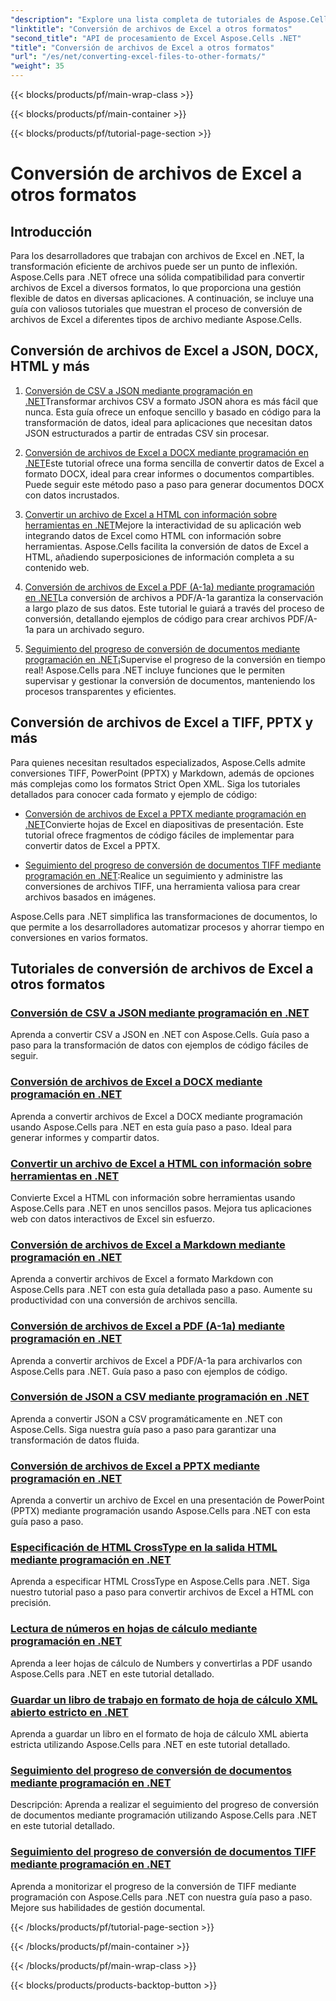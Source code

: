 ```yaml
---
"description": "Explore una lista completa de tutoriales de Aspose.Cells para .NET para convertir archivos de Excel en formatos como JSON, DOCX, HTML, PDF, Markdown y más."
"linktitle": "Conversión de archivos de Excel a otros formatos"
"second_title": "API de procesamiento de Excel Aspose.Cells .NET"
"title": "Conversión de archivos de Excel a otros formatos"
"url": "/es/net/converting-excel-files-to-other-formats/"
"weight": 35
---
```


{{< blocks/products/pf/main-wrap-class >}}

{{< blocks/products/pf/main-container >}}

{{< blocks/products/pf/tutorial-page-section >}}

# Conversión de archivos de Excel a otros formatos

## Introducción

Para los desarrolladores que trabajan con archivos de Excel en .NET, la transformación eficiente de archivos puede ser un punto de inflexión. Aspose.Cells para .NET ofrece una sólida compatibilidad para convertir archivos de Excel a diversos formatos, lo que proporciona una gestión flexible de datos en diversas aplicaciones. A continuación, se incluye una guía con valiosos tutoriales que muestran el proceso de conversión de archivos de Excel a diferentes tipos de archivo mediante Aspose.Cells.

## Conversión de archivos de Excel a JSON, DOCX, HTML y más

1. [Conversión de CSV a JSON mediante programación en .NET](./converting-csv-to-json/)Transformar archivos CSV a formato JSON ahora es más fácil que nunca. Esta guía ofrece un enfoque sencillo y basado en código para la transformación de datos, ideal para aplicaciones que necesitan datos JSON estructurados a partir de entradas CSV sin procesar.

2. [Conversión de archivos de Excel a DOCX mediante programación en .NET](./converting-excel-file-to-docx/)Este tutorial ofrece una forma sencilla de convertir datos de Excel a formato DOCX, ideal para crear informes o documentos compartibles. Puede seguir este método paso a paso para generar documentos DOCX con datos incrustados.

3. [Convertir un archivo de Excel a HTML con información sobre herramientas en .NET](./converting-excel-file-to-html-with-tooltip/)Mejore la interactividad de su aplicación web integrando datos de Excel como HTML con información sobre herramientas. Aspose.Cells facilita la conversión de datos de Excel a HTML, añadiendo superposiciones de información completa a su contenido web.

4. [Conversión de archivos de Excel a PDF (A-1a) mediante programación en .NET](./converting-excel-file-to-pdf-a-1a/)La conversión de archivos a PDF/A-1a garantiza la conservación a largo plazo de sus datos. Este tutorial le guiará a través del proceso de conversión, detallando ejemplos de código para crear archivos PDF/A-1a para un archivado seguro.

5. [Seguimiento del progreso de conversión de documentos mediante programación en .NET](./tracking-document-conversion-progress/)¡Supervise el progreso de la conversión en tiempo real! Aspose.Cells para .NET incluye funciones que le permiten supervisar y gestionar la conversión de documentos, manteniendo los procesos transparentes y eficientes.

## Conversión de archivos de Excel a TIFF, PPTX y más

Para quienes necesitan resultados especializados, Aspose.Cells admite conversiones TIFF, PowerPoint (PPTX) y Markdown, además de opciones más complejas como los formatos Strict Open XML. Siga los tutoriales detallados para conocer cada formato y ejemplo de código:

- [Conversión de archivos de Excel a PPTX mediante programación en .NET](./converting-excel-file-to-pptx/)Convierte hojas de Excel en diapositivas de presentación. Este tutorial ofrece fragmentos de código fáciles de implementar para convertir datos de Excel a PPTX.

- [Seguimiento del progreso de conversión de documentos TIFF mediante programación en .NET](./tracking-document-conversion-progress-for-tiff/):Realice un seguimiento y administre las conversiones de archivos TIFF, una herramienta valiosa para crear archivos basados en imágenes.

Aspose.Cells para .NET simplifica las transformaciones de documentos, lo que permite a los desarrolladores automatizar procesos y ahorrar tiempo en conversiones en varios formatos.

## Tutoriales de conversión de archivos de Excel a otros formatos
### [Conversión de CSV a JSON mediante programación en .NET](./converting-csv-to-json/)
Aprenda a convertir CSV a JSON en .NET con Aspose.Cells. Guía paso a paso para la transformación de datos con ejemplos de código fáciles de seguir.
### [Conversión de archivos de Excel a DOCX mediante programación en .NET](./converting-excel-file-to-docx/)
Aprenda a convertir archivos de Excel a DOCX mediante programación usando Aspose.Cells para .NET en esta guía paso a paso. Ideal para generar informes y compartir datos.
### [Convertir un archivo de Excel a HTML con información sobre herramientas en .NET](./converting-excel-file-to-html-with-tooltip/)
Convierte Excel a HTML con información sobre herramientas usando Aspose.Cells para .NET en unos sencillos pasos. Mejora tus aplicaciones web con datos interactivos de Excel sin esfuerzo.
### [Conversión de archivos de Excel a Markdown mediante programación en .NET](./converting-excel-file-to-markdown/)
Aprenda a convertir archivos de Excel a formato Markdown con Aspose.Cells para .NET con esta guía detallada paso a paso. Aumente su productividad con una conversión de archivos sencilla.
### [Conversión de archivos de Excel a PDF (A-1a) mediante programación en .NET](./converting-excel-file-to-pdf-a-1a/)
Aprenda a convertir archivos de Excel a PDF/A-1a para archivarlos con Aspose.Cells para .NET. Guía paso a paso con ejemplos de código.
### [Conversión de JSON a CSV mediante programación en .NET](./converting-json-to-csv/)
Aprenda a convertir JSON a CSV programáticamente en .NET con Aspose.Cells. Siga nuestra guía paso a paso para garantizar una transformación de datos fluida.
### [Conversión de archivos de Excel a PPTX mediante programación en .NET](./converting-excel-file-to-pptx/)
Aprenda a convertir un archivo de Excel en una presentación de PowerPoint (PPTX) mediante programación usando Aspose.Cells para .NET con esta guía paso a paso.
### [Especificación de HTML CrossType en la salida HTML mediante programación en .NET](./specifying-html-crosstype-in-output-html/)
Aprenda a especificar HTML CrossType en Aspose.Cells para .NET. Siga nuestro tutorial paso a paso para convertir archivos de Excel a HTML con precisión.
### [Lectura de números en hojas de cálculo mediante programación en .NET](./reading-numbers-spreadsheet/)
Aprenda a leer hojas de cálculo de Numbers y convertirlas a PDF usando Aspose.Cells para .NET en este tutorial detallado.
### [Guardar un libro de trabajo en formato de hoja de cálculo XML abierto estricto en .NET](./saving-workbook-to-strict-open-xml-spreadsheet-format/)
Aprenda a guardar un libro en el formato de hoja de cálculo XML abierta estricta utilizando Aspose.Cells para .NET en este tutorial detallado.
### [Seguimiento del progreso de conversión de documentos mediante programación en .NET](./tracking-document-conversion-progress/)
Descripción: Aprenda a realizar el seguimiento del progreso de conversión de documentos mediante programación utilizando Aspose.Cells para .NET en este tutorial detallado.
### [Seguimiento del progreso de conversión de documentos TIFF mediante programación en .NET](./tracking-document-conversion-progress-for-tiff/)
Aprenda a monitorizar el progreso de la conversión de TIFF mediante programación con Aspose.Cells para .NET con nuestra guía paso a paso. Mejore sus habilidades de gestión documental.

{{< /blocks/products/pf/tutorial-page-section >}}

{{< /blocks/products/pf/main-container >}}

{{< /blocks/products/pf/main-wrap-class >}}

{{< blocks/products/products-backtop-button >}}